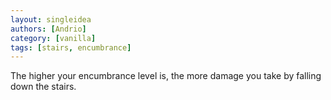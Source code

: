 ```yaml
---
layout: singleidea
authors: [Andrio]
category: [vanilla]
tags: [stairs, encumbrance]
---
```

The higher your encumbrance level is, the more damage you take by falling down the stairs.
